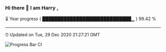 ### Hi there 👋 I am Harry , 

⏳ Year progress { █████████████████████████████▁ } 99.42 %

---

⏰ Updated on Tue, 29 Dec 2020 21:27:21 GMT

![Progress Bar CI](https://github.com/duykhang68/duykhang68/workflows/Progress%20Bar%20CI/badge.svg)
